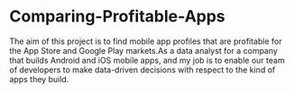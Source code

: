 # Comparing-Profitable-Apps

The aim of this project is to find mobile app profiles that are profitable for the App Store and Google Play markets.As a data analyst for a company that builds Android and iOS mobile apps, and my job is to enable our team of developers to make data-driven decisions with respect to the kind of apps they build.

